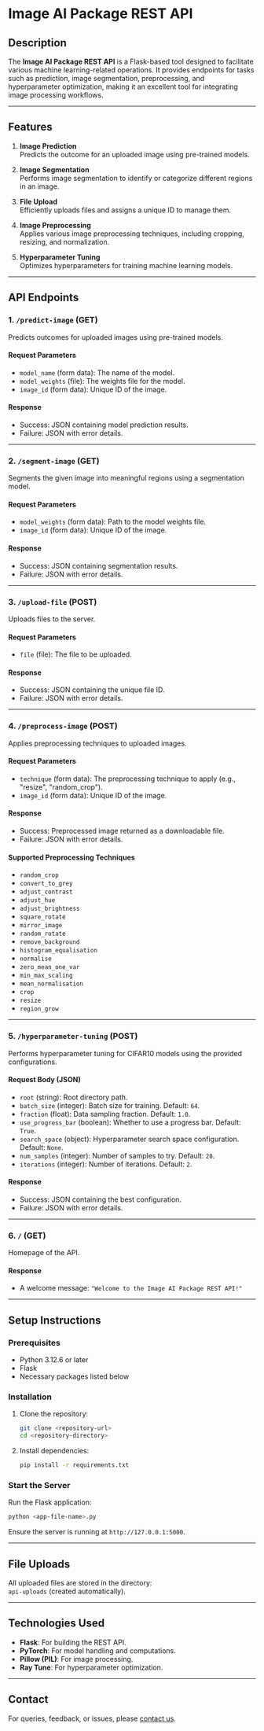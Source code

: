 # Image AI Package REST API

## Description

The **Image AI Package REST API** is a Flask-based tool designed to facilitate various machine learning-related operations. It provides endpoints for tasks such as prediction, image segmentation, preprocessing, and hyperparameter optimization, making it an excellent tool for integrating image processing workflows.

---

## Features

1. **Image Prediction**  
   Predicts the outcome for an uploaded image using pre-trained models.

2. **Image Segmentation**  
   Performs image segmentation to identify or categorize different regions in an image.

3. **File Upload**  
   Efficiently uploads files and assigns a unique ID to manage them.

4. **Image Preprocessing**  
   Applies various image preprocessing techniques, including cropping, resizing, and normalization.

5. **Hyperparameter Tuning**  
   Optimizes hyperparameters for training machine learning models.

---

## API Endpoints

### 1. `/predict-image` (GET)
Predicts outcomes for uploaded images using pre-trained models.  
#### **Request Parameters**
- `model_name` (form data): The name of the model.  
- `model_weights` (file): The weights file for the model.  
- `image_id` (form data): Unique ID of the image.  

#### **Response**
- Success: JSON containing model prediction results.  
- Failure: JSON with error details.

---

### 2. `/segment-image` (GET)
Segments the given image into meaningful regions using a segmentation model.  
#### **Request Parameters**
- `model_weights` (form data): Path to the model weights file.  
- `image_id` (form data): Unique ID of the image.

#### **Response**
- Success: JSON containing segmentation results.  
- Failure: JSON with error details.

---

### 3. `/upload-file` (POST)
Uploads files to the server.  
#### **Request Parameters**
- `file` (file): The file to be uploaded.

#### **Response**
- Success: JSON containing the unique file ID.  
- Failure: JSON with error details.

---

### 4. `/preprocess-image` (POST)
Applies preprocessing techniques to uploaded images.  
#### **Request Parameters**
- `technique` (form data): The preprocessing technique to apply (e.g., "resize", "random_crop").  
- `image_id` (form data): Unique ID of the image.

#### **Response**
- Success: Preprocessed image returned as a downloadable file.  
- Failure: JSON with error details.

#### **Supported Preprocessing Techniques**
- `random_crop`
- `convert_to_grey`
- `adjust_contrast`
- `adjust_hue`
- `adjust_brightness`
- `square_rotate`
- `mirror_image`
- `random_rotate`
- `remove_background`
- `histogram_equalisation`
- `normalise`
- `zero_mean_one_var`
- `min_max_scaling`
- `mean_normalisation`
- `crop`
- `resize`
- `region_grow`

---

### 5. `/hyperparameter-tuning` (POST)
Performs hyperparameter tuning for CIFAR10 models using the provided configurations.  
#### **Request Body** (JSON)
- `root` (string): Root directory path.
- `batch_size` (integer): Batch size for training. Default: `64`.
- `fraction` (float): Data sampling fraction. Default: `1.0`.
- `use_progress_bar` (boolean): Whether to use a progress bar. Default: `True`.
- `search_space` (object): Hyperparameter search space configuration. Default: `None`.
- `num_samples` (integer): Number of samples to try. Default: `20`.
- `iterations` (integer): Number of iterations. Default: `2`.

#### **Response**
- Success: JSON containing the best configuration.  
- Failure: JSON with error details.

---

### 6. `/` (GET)
Homepage of the API.  
#### **Response**
- A welcome message: `"Welcome to the Image AI Package REST API!"`

---

## Setup Instructions

### Prerequisites
- Python 3.12.6 or later
- Flask
- Necessary packages listed below

### Installation
1. Clone the repository:
   ```bash
   git clone <repository-url>
   cd <repository-directory>
   ```

2. Install dependencies:
   ```bash
   pip install -r requirements.txt
   ```

### Start the Server
Run the Flask application:
```bash
python <app-file-name>.py
```
Ensure the server is running at `http://127.0.0.1:5000`.

---

## File Uploads
All uploaded files are stored in the directory:  
`api-uploads` (created automatically).

---

## Technologies Used
- **Flask**: For building the REST API.
- **PyTorch**: For model handling and computations.
- **Pillow (PIL)**: For image processing.
- **Ray Tune**: For hyperparameter optimization.

---

## Contact
For queries, feedback, or issues, please [contact us](mailto:jfernando020202@gmail.com).